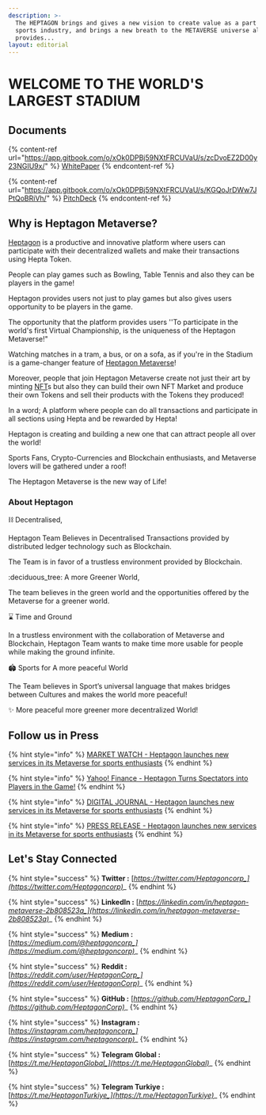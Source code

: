 ```yaml
---
description: >-
  The HEPTAGON brings and gives a new vision to create value as a part of the
  sports industry, and brings a new breath to the METAVERSE universe also
  provides...
layout: editorial
---
```


# WELCOME TO THE WORLD'S LARGEST STADIUM

## Documents

{% content-ref url="https://app.gitbook.com/o/xOk0DPBj59NXtFRCUVaU/s/zcDvoEZ2D00y23NGIU9x/" %}
[WhitePaper](https://app.gitbook.com/o/xOk0DPBj59NXtFRCUVaU/s/zcDvoEZ2D00y23NGIU9x/)
{% endcontent-ref %}

{% content-ref url="https://app.gitbook.com/o/xOk0DPBj59NXtFRCUVaU/s/KGQoJrDWw7JPtQoBRiVh/" %}
[PitchDeck](https://app.gitbook.com/o/xOk0DPBj59NXtFRCUVaU/s/KGQoJrDWw7JPtQoBRiVh/)
{% endcontent-ref %}

## Why is Heptagon Metaverse? <a href="#why-heptagon" id="why-heptagon"></a>

[Heptagon](http://hptgn.io/) is a productive and innovative platform where users can participate with their decentralized wallets and make their transactions using Hepta Token.

People can play games such as Bowling, Table Tennis and also they can be players in the game!

Heptagon provides users not just to play games but also gives users opportunity to be players in the game.

The opportunity that the platform provides users ''To participate in the world's first Virtual Championship, is the uniqueness of the Heptagon Metaverse!"

Watching matches in a tram, a bus, or on a sofa, as if you're in the Stadium is a game-changer feature of [Heptagon Metaverse](https://hptgn.io/why-heptagon/)!

Moreover, people that join Heptagon Metaverse create not just their art by minting [NFT](https://hptgn.io/#hepta)s but also they can build their own NFT Market and produce their own Tokens and sell their products with the Tokens they produced!

In a word; A platform where people can do all transactions and participate in all sections using Hepta and be rewarded by Hepta!

Heptagon is creating and building a new one that can attract people all over the world!

Sports Fans, Crypto-Currencies and Blockchain enthusiasts, and Metaverse lovers will be gathered under a roof!

The Heptagon Metaverse is the new way of Life!

### About Heptagon

:chains: Decentralised,

Heptagon Team Believes in Decentralised Transactions provided by distributed ledger technology such as Blockchain.

The Team is in favor of a trustless environment provided by Blockchain.

:deciduous\_tree: A more Greener World,

The team believes in the green world and the opportunities offered by the Metaverse for a greener world.

:hourglass: Time and Ground

In a trustless environment with the collaboration of Metaverse and Blockchain, Heptagon Team wants to make time more usable for people while making the ground infinite.

:stadium: Sports for A more peaceful World

The Team believes in Sport’s universal language that makes bridges between Cultures and makes the world more peaceful!

:sparkles: More peaceful more greener more decentralized World!

## Follow us in Press

{% hint style="info" %}
[MARKET WATCH - Heptagon launches new services in its Metaverse for sports enthusiasts](https://www.marketwatch.com/press-release/heptagon-launches-new-services-in-its-metaverse-for-sports-enthusiasts-2022-08-16?mod=search\_headline)
{% endhint %}

{% hint style="info" %}
[Yahoo! Finance - Heptagon Turns Spectators into Players in the Game!](https://finance.yahoo.com/news/heptagon-turns-spectators-players-game-200000128.html)
{% endhint %}

{% hint style="info" %}
[DIGITAL JOURNAL - Heptagon launches new services in its Metaverse for sports enthusiasts](https://www.digitaljournal.com/pr/heptagon-launches-new-services-in-its-metaverse-for-sports-enthusiasts-)
{% endhint %}

{% hint style="info" %}
[PRESS RELEASE - Heptagon launches new services in its Metaverse for sports enthusiasts](https://www.pressrelease.cc/2022/08/16/heptagon-launches-new-services-in-its-metaverse-for-sports-enthusiasts/)
{% endhint %}

## Let's Stay Connected

{% hint style="success" %}
**Twitter :** [_https://twitter.com/Heptagoncorp_](https://twitter.com/Heptagoncorp)__
{% endhint %}

{% hint style="success" %}
**LinkedIn :** [_https://linkedin.com/in/heptagon-metaverse-2b808523a_](https://linkedin.com/in/heptagon-metaverse-2b808523a)__
{% endhint %}

{% hint style="success" %}
**Medium :** [_https://medium.com/@heptagoncorp_](https://medium.com/@heptagoncorp)__
{% endhint %}

{% hint style="success" %}
**Reddit :** [_https://reddit.com/user/HeptagonCorp_](https://reddit.com/user/HeptagonCorp)__
{% endhint %}

{% hint style="success" %}
**GitHub :** [_https://github.com/HeptagonCorp_](https://github.com/HeptagonCorp)__
{% endhint %}

{% hint style="success" %}
**Instagram :** [_https://instagram.com/heptagoncorp_](https://instagram.com/heptagoncorp)__
{% endhint %}

{% hint style="success" %}
**Telegram Global :** [_https://t.me/HeptagonGlobal_](https://t.me/HeptagonGlobal)__
{% endhint %}

{% hint style="success" %}
**Telegram Turkiye :** [_https://t.me/HeptagonTurkiye_](https://t.me/HeptagonTurkiye)__
{% endhint %}
